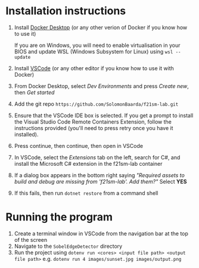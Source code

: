 # Installation instructions
1. Install [Docker Desktop](https://www.docker.com/products/docker-desktop) (or any other verion of Docker if you know how to use it)

    If you are on Windows, you will need to enable virtualisation in your BIOS and update WSL (Windows Subsystem for Linux) using `wsl --update`

2. Install [VSCode](https://code.visualstudio.com/download) (or any other editor if you know how to use it with Docker)
3. From Docker Desktop, select *Dev Environments* and press *Create new*, then *Get started*
5. Add the git repo `https://github.com/SolomonBaarda/f21sm-lab.git`
6. Ensure that the VSCode IDE box is selected. If you get a prompt to install the Visual Studio Code Remote Containers Extension, follow the instructions provided (you'll need to press retry once you have it installed).
7. Press continue, then continue, then open in VSCode
8. In VSCode, select the *Extensions* tab on the left, search for C#, and install the Microsoft C# extension in the f21sm-lab container
9. If a dialog box appears in the bottom right saying *"Required assets to build and debug are missing from 'f21sm-lab'. Add them?"* Select **YES**
10. If this fails, then run `dotnet restore` from a command shell

# Running the program
1. Create a terminal window in VSCode from the navigation bar at the top of the screen
2. Navigate to the `SobelEdgeDetector` directory
3. Run the project using `dotenv run <cores> <input file path> <output file path>` e.g. `dotenv run 4 images/sunset.jpg images/output.png`
